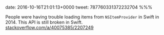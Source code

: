 date: 2016-10-16T21:01:13+0000
tweet: 787760331372232704
%%%

People were having trouble loading items from `NSItemProvider` in Swift in 2014. This API is still broken in Swift. [stackoverflow.com/a/40075385/2207249](http://stackoverflow.com/a/40075385/2207249)
